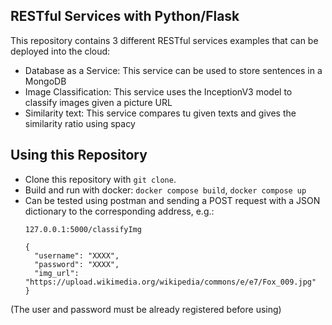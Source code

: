 ## RESTful Services with Python/Flask

This repository contains 3 different RESTful services examples that can be deployed into the cloud:

* Database as a Service: This service can be used to store sentences in a MongoDB
* Image Classification: This service uses the InceptionV3 model to classify images given a picture URL
* Similarity text: This service compares tu given texts and gives the similarity ratio using spacy

## Using this Repository

* Clone this repository with ```git clone```.
* Build and run with docker: ```docker compose build```, ```docker compose up```
* Can be tested using postman and sending a POST request with a JSON dictionary to the corresponding address, e.g.:
  ```
  127.0.0.1:5000/classifyImg
  ```
  ```
  {
    "username": "XXXX",
    "password": "XXXX",
    "img_url": "https://upload.wikimedia.org/wikipedia/commons/e/e7/Fox_009.jpg"
  }
  ```
 (The user and password must be already registered before using) 
